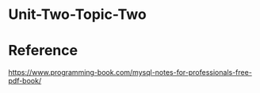 # Unit-Two-Topic-Two

# Reference
https://www.programming-book.com/mysql-notes-for-professionals-free-pdf-book/
